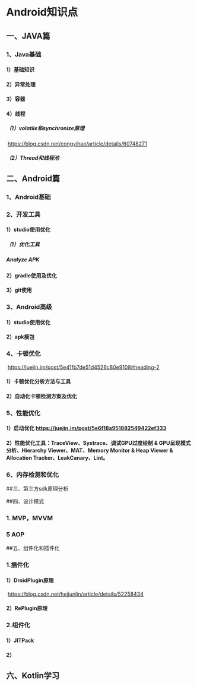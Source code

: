 # Android知识点
## 一、JAVA篇
### 1、Java基础

#### 1）基础知识

#### 2）异常处理

#### 3）容器

#### 4）线程

##### 		（1）volatile和synchronize原理

​        <https://blog.csdn.net/congyihao/article/details/60748271>

#####         	（2）Thread和线程池

## 二、Android篇

### 1、Android基础

### 2、开发工具

#### 			1）studio使用优化

#####      						（1）优化工具

#####            								Analyze APK

#### 			2）gradle使用及优化

#### 			3）git使用

### 3、Android高级

#### 			1）studio使用优化
#### 			2）apk瘦包

### 4、卡顿优化
​     https://juejin.im/post/5e41fb7de51d4526c80e9108#heading-2
####     			1）卡顿优化分析方法与工具
####     			2）自动化卡顿检测方案及优化

### 5、性能优化

####  				1）启动优化 <https://juejin.im/post/5e6f18a951882549422ef333>

#### 				2）性能优化工具：TraceView、Systrace、调试GPU过度绘制 & GPU呈现模式分析、Hierarchy Viewer、MAT、Memory Monitor & Heap Viewer & Allocation Tracker、LeakCanary、Lint。

### 6、内存检测和优化

##三、第三方sdk原理分析

##四、设计模式
### 1. MVP，MVVM
### 5 AOP

##五、组件化和插件化

### 1.插件化

#### 			1）DroidPlugin原理

​        https://blog.csdn.net/hejjunlin/article/details/52258434

#### 			2）RePlugin原理

### 2.组件化

#### 	1）JITPack

####	2）

## 六、Kotlin学习